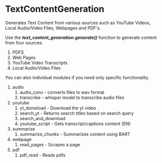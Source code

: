 # TextContentGeneration
Generates Text Content from various sources such as YouTube Videos, Local Audio/Video Files, Webpages and PDF's.

Use the **_text_content_generation.generate()_** function to generate content from
four sources:
1. PDFS
2. Web Pages
3. YouTube Video Transcripts
4. Local Audio/Video Files

You can also individual modules if you need only specific functionality.
1. audio 
   1. audio_conv - converts files to wav format
   2. transcribe - whisper model to transcribe audio files
2. youtube
   1. yt_donwload - Download the yt video
   2. search_yt - Returns search titles based on search query
   3. search_and_download
   4. youtube_script - Gets transcript/captions content (EN)
3. summarize
   1. summarize_chunks - Summarizes content using BART
4. webpage
   1. read_pages - Scrapes a page
5. pdf
   1. pdf_read - Reads pdfs